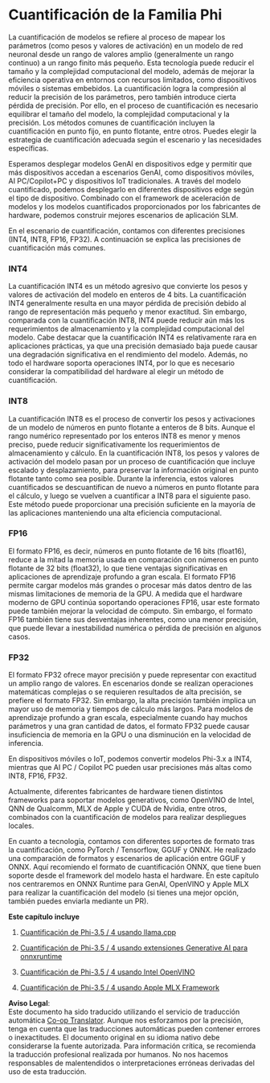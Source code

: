 <!--
CO_OP_TRANSLATOR_METADATA:
{
  "original_hash": "d658062de70b131ef4c0bff69b5fc70e",
  "translation_date": "2025-05-07T10:47:59+00:00",
  "source_file": "md/01.Introduction/04/QuantifyingPhi.md",
  "language_code": "es"
}
-->
# **Cuantificación de la Familia Phi**

La cuantificación de modelos se refiere al proceso de mapear los parámetros (como pesos y valores de activación) en un modelo de red neuronal desde un rango de valores amplio (generalmente un rango continuo) a un rango finito más pequeño. Esta tecnología puede reducir el tamaño y la complejidad computacional del modelo, además de mejorar la eficiencia operativa en entornos con recursos limitados, como dispositivos móviles o sistemas embebidos. La cuantificación logra la compresión al reducir la precisión de los parámetros, pero también introduce cierta pérdida de precisión. Por ello, en el proceso de cuantificación es necesario equilibrar el tamaño del modelo, la complejidad computacional y la precisión. Los métodos comunes de cuantificación incluyen la cuantificación en punto fijo, en punto flotante, entre otros. Puedes elegir la estrategia de cuantificación adecuada según el escenario y las necesidades específicas.

Esperamos desplegar modelos GenAI en dispositivos edge y permitir que más dispositivos accedan a escenarios GenAI, como dispositivos móviles, AI PC/Copilot+PC y dispositivos IoT tradicionales. A través del modelo cuantificado, podemos desplegarlo en diferentes dispositivos edge según el tipo de dispositivo. Combinado con el framework de aceleración de modelos y los modelos cuantificados proporcionados por los fabricantes de hardware, podemos construir mejores escenarios de aplicación SLM.

En el escenario de cuantificación, contamos con diferentes precisiones (INT4, INT8, FP16, FP32). A continuación se explica las precisiones de cuantificación más comunes.

### **INT4**

La cuantificación INT4 es un método agresivo que convierte los pesos y valores de activación del modelo en enteros de 4 bits. La cuantificación INT4 generalmente resulta en una mayor pérdida de precisión debido al rango de representación más pequeño y menor exactitud. Sin embargo, comparada con la cuantificación INT8, INT4 puede reducir aún más los requerimientos de almacenamiento y la complejidad computacional del modelo. Cabe destacar que la cuantificación INT4 es relativamente rara en aplicaciones prácticas, ya que una precisión demasiado baja puede causar una degradación significativa en el rendimiento del modelo. Además, no todo el hardware soporta operaciones INT4, por lo que es necesario considerar la compatibilidad del hardware al elegir un método de cuantificación.

### **INT8**

La cuantificación INT8 es el proceso de convertir los pesos y activaciones de un modelo de números en punto flotante a enteros de 8 bits. Aunque el rango numérico representado por los enteros INT8 es menor y menos preciso, puede reducir significativamente los requerimientos de almacenamiento y cálculo. En la cuantificación INT8, los pesos y valores de activación del modelo pasan por un proceso de cuantificación que incluye escalado y desplazamiento, para preservar la información original en punto flotante tanto como sea posible. Durante la inferencia, estos valores cuantificados se descuantifican de nuevo a números en punto flotante para el cálculo, y luego se vuelven a cuantificar a INT8 para el siguiente paso. Este método puede proporcionar una precisión suficiente en la mayoría de las aplicaciones manteniendo una alta eficiencia computacional.

### **FP16**

El formato FP16, es decir, números en punto flotante de 16 bits (float16), reduce a la mitad la memoria usada en comparación con números en punto flotante de 32 bits (float32), lo que tiene ventajas significativas en aplicaciones de aprendizaje profundo a gran escala. El formato FP16 permite cargar modelos más grandes o procesar más datos dentro de las mismas limitaciones de memoria de la GPU. A medida que el hardware moderno de GPU continúa soportando operaciones FP16, usar este formato puede también mejorar la velocidad de cómputo. Sin embargo, el formato FP16 también tiene sus desventajas inherentes, como una menor precisión, que puede llevar a inestabilidad numérica o pérdida de precisión en algunos casos.

### **FP32**

El formato FP32 ofrece mayor precisión y puede representar con exactitud un amplio rango de valores. En escenarios donde se realizan operaciones matemáticas complejas o se requieren resultados de alta precisión, se prefiere el formato FP32. Sin embargo, la alta precisión también implica un mayor uso de memoria y tiempos de cálculo más largos. Para modelos de aprendizaje profundo a gran escala, especialmente cuando hay muchos parámetros y una gran cantidad de datos, el formato FP32 puede causar insuficiencia de memoria en la GPU o una disminución en la velocidad de inferencia.

En dispositivos móviles o IoT, podemos convertir modelos Phi-3.x a INT4, mientras que AI PC / Copilot PC pueden usar precisiones más altas como INT8, FP16, FP32.

Actualmente, diferentes fabricantes de hardware tienen distintos frameworks para soportar modelos generativos, como OpenVINO de Intel, QNN de Qualcomm, MLX de Apple y CUDA de Nvidia, entre otros, combinados con la cuantificación de modelos para realizar despliegues locales.

En cuanto a tecnología, contamos con diferentes soportes de formato tras la cuantificación, como PyTorch / Tensorflow, GGUF y ONNX. He realizado una comparación de formatos y escenarios de aplicación entre GGUF y ONNX. Aquí recomiendo el formato de cuantificación ONNX, que tiene buen soporte desde el framework del modelo hasta el hardware. En este capítulo nos centraremos en ONNX Runtime para GenAI, OpenVINO y Apple MLX para realizar la cuantificación del modelo (si tienes una mejor opción, también puedes enviarla mediante un PR).

**Este capítulo incluye**

1. [Cuantificación de Phi-3.5 / 4 usando llama.cpp](./UsingLlamacppQuantifyingPhi.md)

2. [Cuantificación de Phi-3.5 / 4 usando extensiones Generative AI para onnxruntime](./UsingORTGenAIQuantifyingPhi.md)

3. [Cuantificación de Phi-3.5 / 4 usando Intel OpenVINO](./UsingIntelOpenVINOQuantifyingPhi.md)

4. [Cuantificación de Phi-3.5 / 4 usando Apple MLX Framework](./UsingAppleMLXQuantifyingPhi.md)

**Aviso Legal**:  
Este documento ha sido traducido utilizando el servicio de traducción automática [Co-op Translator](https://github.com/Azure/co-op-translator). Aunque nos esforzamos por la precisión, tenga en cuenta que las traducciones automáticas pueden contener errores o inexactitudes. El documento original en su idioma nativo debe considerarse la fuente autorizada. Para información crítica, se recomienda la traducción profesional realizada por humanos. No nos hacemos responsables de malentendidos o interpretaciones erróneas derivadas del uso de esta traducción.